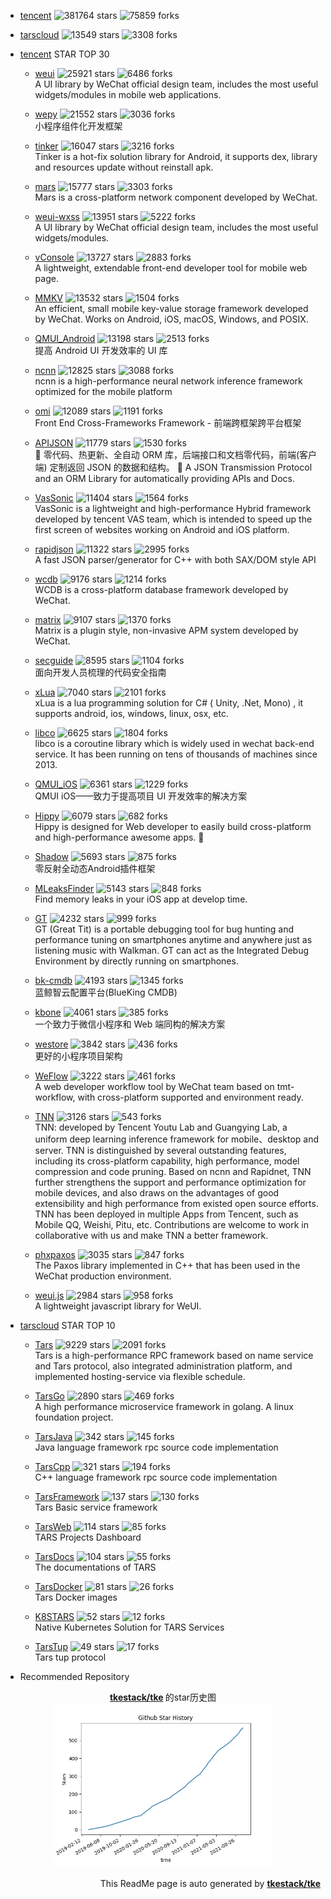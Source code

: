 
+ [tencent](https://github.com/tencent)
![381764 stars](https://img.shields.io/badge/Stars-381764-green)
![75859 forks](https://img.shields.io/badge/Forks-75859-green)

+ [tarscloud](https://github.com/tarscloud)
![13549 stars](https://img.shields.io/badge/Stars-13549-green)
![3308 forks](https://img.shields.io/badge/Forks-3308-green)





+ [tencent](https://github.com/tencent) STAR TOP 30 
    
    + [weui](https://github.com/tencent/weui) 
    ![25921 stars](https://img.shields.io/badge/Stars-25921-green)
    ![6486 forks](https://img.shields.io/badge/Forks-6486-green)  
    A UI library by WeChat official design team, includes the most useful widgets/modules in mobile web applications.
    
    + [wepy](https://github.com/tencent/wepy) 
    ![21552 stars](https://img.shields.io/badge/Stars-21552-green)
    ![3036 forks](https://img.shields.io/badge/Forks-3036-green)  
    小程序组件化开发框架
    
    + [tinker](https://github.com/tencent/tinker) 
    ![16047 stars](https://img.shields.io/badge/Stars-16047-green)
    ![3216 forks](https://img.shields.io/badge/Forks-3216-green)  
    Tinker is a hot-fix solution library for Android, it supports dex, library and resources update without reinstall apk.
    
    + [mars](https://github.com/tencent/mars) 
    ![15777 stars](https://img.shields.io/badge/Stars-15777-green)
    ![3303 forks](https://img.shields.io/badge/Forks-3303-green)  
    Mars is a cross-platform network component  developed by WeChat.
    
    + [weui-wxss](https://github.com/tencent/weui-wxss) 
    ![13951 stars](https://img.shields.io/badge/Stars-13951-green)
    ![5222 forks](https://img.shields.io/badge/Forks-5222-green)  
    A UI library by WeChat official design team, includes the most useful widgets/modules.
    
    + [vConsole](https://github.com/tencent/vConsole) 
    ![13727 stars](https://img.shields.io/badge/Stars-13727-green)
    ![2883 forks](https://img.shields.io/badge/Forks-2883-green)  
    A lightweight, extendable front-end developer tool for mobile web page.
    
    + [MMKV](https://github.com/tencent/MMKV) 
    ![13532 stars](https://img.shields.io/badge/Stars-13532-green)
    ![1504 forks](https://img.shields.io/badge/Forks-1504-green)  
    An efficient, small mobile key-value storage framework developed by WeChat. Works on Android, iOS, macOS, Windows, and POSIX.
    
    + [QMUI_Android](https://github.com/tencent/QMUI_Android) 
    ![13198 stars](https://img.shields.io/badge/Stars-13198-green)
    ![2513 forks](https://img.shields.io/badge/Forks-2513-green)  
    提高 Android UI 开发效率的 UI 库
    
    + [ncnn](https://github.com/tencent/ncnn) 
    ![12825 stars](https://img.shields.io/badge/Stars-12825-green)
    ![3088 forks](https://img.shields.io/badge/Forks-3088-green)  
    ncnn is a high-performance neural network inference framework optimized for the mobile platform
    
    + [omi](https://github.com/tencent/omi) 
    ![12089 stars](https://img.shields.io/badge/Stars-12089-green)
    ![1191 forks](https://img.shields.io/badge/Forks-1191-green)  
     Front End Cross-Frameworks Framework - 前端跨框架跨平台框架
    
    + [APIJSON](https://github.com/tencent/APIJSON) 
    ![11779 stars](https://img.shields.io/badge/Stars-11779-green)
    ![1530 forks](https://img.shields.io/badge/Forks-1530-green)  
    🚀 零代码、热更新、全自动 ORM 库，后端接口和文档零代码，前端(客户端) 定制返回 JSON 的数据和结构。 🚀 A JSON Transmission Protocol and an ORM Library for automatically providing APIs and Docs.
    
    + [VasSonic](https://github.com/tencent/VasSonic) 
    ![11404 stars](https://img.shields.io/badge/Stars-11404-green)
    ![1564 forks](https://img.shields.io/badge/Forks-1564-green)  
    VasSonic is a lightweight and high-performance Hybrid framework developed by tencent VAS team, which is intended to speed up the first screen of websites working on Android and iOS platform. 
    
    + [rapidjson](https://github.com/tencent/rapidjson) 
    ![11322 stars](https://img.shields.io/badge/Stars-11322-green)
    ![2995 forks](https://img.shields.io/badge/Forks-2995-green)  
    A fast JSON parser/generator for C++ with both SAX/DOM style API
    
    + [wcdb](https://github.com/tencent/wcdb) 
    ![9176 stars](https://img.shields.io/badge/Stars-9176-green)
    ![1214 forks](https://img.shields.io/badge/Forks-1214-green)  
    WCDB is a cross-platform database framework developed by WeChat.
    
    + [matrix](https://github.com/tencent/matrix) 
    ![9107 stars](https://img.shields.io/badge/Stars-9107-green)
    ![1370 forks](https://img.shields.io/badge/Forks-1370-green)  
    Matrix is a plugin style, non-invasive APM system developed by WeChat.
    
    + [secguide](https://github.com/tencent/secguide) 
    ![8595 stars](https://img.shields.io/badge/Stars-8595-green)
    ![1104 forks](https://img.shields.io/badge/Forks-1104-green)  
    面向开发人员梳理的代码安全指南
    
    + [xLua](https://github.com/tencent/xLua) 
    ![7040 stars](https://img.shields.io/badge/Stars-7040-green)
    ![2101 forks](https://img.shields.io/badge/Forks-2101-green)  
    xLua is a lua programming solution for  C# ( Unity, .Net, Mono) , it supports android, ios, windows, linux, osx, etc.
    
    + [libco](https://github.com/tencent/libco) 
    ![6625 stars](https://img.shields.io/badge/Stars-6625-green)
    ![1804 forks](https://img.shields.io/badge/Forks-1804-green)  
    libco is a coroutine library which is widely used in wechat  back-end service. It has been running on tens of thousands of machines since 2013.
    
    + [QMUI_iOS](https://github.com/tencent/QMUI_iOS) 
    ![6361 stars](https://img.shields.io/badge/Stars-6361-green)
    ![1229 forks](https://img.shields.io/badge/Forks-1229-green)  
    QMUI iOS——致力于提高项目 UI 开发效率的解决方案
    
    + [Hippy](https://github.com/tencent/Hippy) 
    ![6079 stars](https://img.shields.io/badge/Stars-6079-green)
    ![682 forks](https://img.shields.io/badge/Forks-682-green)  
    Hippy is designed for Web developer to easily build cross-platform and high-performance awesome apps. 👏
    
    + [Shadow](https://github.com/tencent/Shadow) 
    ![5693 stars](https://img.shields.io/badge/Stars-5693-green)
    ![875 forks](https://img.shields.io/badge/Forks-875-green)  
    零反射全动态Android插件框架
    
    + [MLeaksFinder](https://github.com/tencent/MLeaksFinder) 
    ![5143 stars](https://img.shields.io/badge/Stars-5143-green)
    ![848 forks](https://img.shields.io/badge/Forks-848-green)  
    Find memory leaks in your iOS app at develop time.
    
    + [GT](https://github.com/tencent/GT) 
    ![4232 stars](https://img.shields.io/badge/Stars-4232-green)
    ![999 forks](https://img.shields.io/badge/Forks-999-green)  
    GT (Great Tit) is a portable debugging tool for bug hunting and performance tuning on smartphones anytime and anywhere just as listening music with Walkman. GT can act as the Integrated Debug Environment by directly running on smartphones.
    
    + [bk-cmdb](https://github.com/tencent/bk-cmdb) 
    ![4193 stars](https://img.shields.io/badge/Stars-4193-green)
    ![1345 forks](https://img.shields.io/badge/Forks-1345-green)  
    蓝鲸智云配置平台(BlueKing CMDB)
    
    + [kbone](https://github.com/tencent/kbone) 
    ![4061 stars](https://img.shields.io/badge/Stars-4061-green)
    ![385 forks](https://img.shields.io/badge/Forks-385-green)  
    一个致力于微信小程序和 Web 端同构的解决方案
    
    + [westore](https://github.com/tencent/westore) 
    ![3842 stars](https://img.shields.io/badge/Stars-3842-green)
    ![436 forks](https://img.shields.io/badge/Forks-436-green)  
    更好的小程序项目架构
    
    + [WeFlow](https://github.com/tencent/WeFlow) 
    ![3222 stars](https://img.shields.io/badge/Stars-3222-green)
    ![461 forks](https://img.shields.io/badge/Forks-461-green)  
    A web developer workflow tool by WeChat team based on tmt-workflow, with cross-platform supported and environment ready.
    
    + [TNN](https://github.com/tencent/TNN) 
    ![3126 stars](https://img.shields.io/badge/Stars-3126-green)
    ![543 forks](https://img.shields.io/badge/Forks-543-green)  
    TNN: developed by Tencent Youtu Lab and Guangying Lab, a uniform deep learning inference framework for mobile、desktop and server. TNN is distinguished by several outstanding features, including its cross-platform capability, high performance, model compression and code pruning. Based on ncnn and Rapidnet, TNN further strengthens the support and performance optimization for mobile devices, and also draws on the advantages of good extensibility and high performance from existed open source efforts. TNN has been deployed in multiple Apps from Tencent, such as Mobile QQ, Weishi, Pitu, etc. Contributions are welcome to work in collaborative with us and make TNN a better framework. 
    
    + [phxpaxos](https://github.com/tencent/phxpaxos) 
    ![3035 stars](https://img.shields.io/badge/Stars-3035-green)
    ![847 forks](https://img.shields.io/badge/Forks-847-green)  
    The Paxos library implemented in C++ that has been used in the WeChat production environment.
    
    + [weui.js](https://github.com/tencent/weui.js) 
    ![2984 stars](https://img.shields.io/badge/Stars-2984-green)
    ![958 forks](https://img.shields.io/badge/Forks-958-green)  
    A lightweight javascript library for WeUI.
    

+ [tarscloud](https://github.com/tarscloud) STAR TOP 10 
    
    + [Tars](https://github.com/tarscloud/Tars) 
    ![9229 stars](https://img.shields.io/badge/Stars-9229-green)
    ![2091 forks](https://img.shields.io/badge/Forks-2091-green)  
    Tars is a high-performance RPC framework based on name service and Tars protocol, also integrated administration platform, and implemented hosting-service via flexible schedule.
    
    + [TarsGo](https://github.com/tarscloud/TarsGo) 
    ![2890 stars](https://img.shields.io/badge/Stars-2890-green)
    ![469 forks](https://img.shields.io/badge/Forks-469-green)  
    A  high performance microservice  framework  in golang. A linux foundation project.
    
    + [TarsJava](https://github.com/tarscloud/TarsJava) 
    ![342 stars](https://img.shields.io/badge/Stars-342-green)
    ![145 forks](https://img.shields.io/badge/Forks-145-green)  
    Java language framework rpc source code implementation
    
    + [TarsCpp](https://github.com/tarscloud/TarsCpp) 
    ![321 stars](https://img.shields.io/badge/Stars-321-green)
    ![194 forks](https://img.shields.io/badge/Forks-194-green)  
    C++ language framework rpc source code implementation
    
    + [TarsFramework](https://github.com/tarscloud/TarsFramework) 
    ![137 stars](https://img.shields.io/badge/Stars-137-green)
    ![130 forks](https://img.shields.io/badge/Forks-130-green)  
    Tars Basic service framework
    
    + [TarsWeb](https://github.com/tarscloud/TarsWeb) 
    ![114 stars](https://img.shields.io/badge/Stars-114-green)
    ![85 forks](https://img.shields.io/badge/Forks-85-green)  
    TARS Projects Dashboard
    
    + [TarsDocs](https://github.com/tarscloud/TarsDocs) 
    ![104 stars](https://img.shields.io/badge/Stars-104-green)
    ![55 forks](https://img.shields.io/badge/Forks-55-green)  
    The documentations of TARS
    
    + [TarsDocker](https://github.com/tarscloud/TarsDocker) 
    ![81 stars](https://img.shields.io/badge/Stars-81-green)
    ![26 forks](https://img.shields.io/badge/Forks-26-green)  
    Tars Docker  images
    
    + [K8STARS](https://github.com/tarscloud/K8STARS) 
    ![52 stars](https://img.shields.io/badge/Stars-52-green)
    ![12 forks](https://img.shields.io/badge/Forks-12-green)  
    Native Kubernetes  Solution for TARS Services
    
    + [TarsTup](https://github.com/tarscloud/TarsTup) 
    ![49 stars](https://img.shields.io/badge/Stars-49-green)
    ![17 forks](https://img.shields.io/badge/Forks-17-green)  
    Tars tup protocol
    


+ Recommended Repository  
<p align="center">
      <strong>
        <a href="https://github.com/tkestack/tke" target="_blank">tkestack/tke</a>
      </strong>  的star历史图
  <br>
  <img src="https://raw.githubusercontent.com/ButterAndButterfly/GithubTools/master/data/stars_history.jpg" width="350px"></img>    
</p>

<p align="right">
      This ReadMe page is auto generated by 
      <strong>
        <a href="https://github.com/tkestack/tke" target="_blank">tkestack/tke</a><br>
      </strong>   
</p>